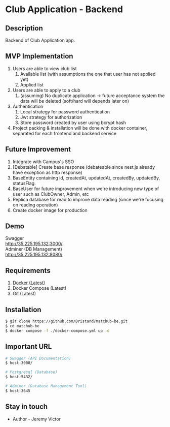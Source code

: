 # Club Application - Backend

## Description

Backend of Club Application app.

## MVP Implementation
1. Users are able to view club list 
   1. Available list (with assumptions the one that user has not applied yet)
   2. Applied list
2. Users are able to apply to a club
   1. (assuming) No duplicate application -> future acceptance system the data will be deleted (soft/hard will depends later on)
3. Authentication 
   1. Local strategy for password authentication
   2. Jwt strategy for authorization
   3. Store password created by user using bcrypt hash
4. Project packing & installation will be done with docker container, separated for each frontend and backend service

## Future Improvement
1. Integrate with Campus's SSO
2. \[Debatable] Create base response (debateable since nest.js already have exception as http response)
3. BaseEntity containing id, createdAt, updatedAt, createdBy, updatedBy, statusFlag.
4. BaseUser for future improvement when we're introducing new type of user such as ClubOwner, Admin, etc
5. Replica database for read to improve data reading (since we're focusing on reading operation)
6. Create docker image for production

## Demo
Swagger <br>
http://35.225.195.132:3000/ <br>
Adminer (DB Management) <br>
http://35.225.195.132:8080/ <br>

## Requirements
1. [Docker (Latest)](https://www.digitalocean.com/community/tutorials/how-to-install-and-use-docker-on-ubuntu-20-04)
2. Docker Compose (Latest)
3. Git (Latest)

## Installation

```bash
$ git clone https://github.com/Dristand/matchub-be.git
$ cd matchub-be
$ docker compose -f ./docker-compose.yml up -d
```

## Important URL
```bash
# Swagger (API Documentation)
$ host:3000/

# Postgresql (Database)
$ host:5432/

# Adminer (Database Management Tool)
$ host:3645
```

## Stay in touch

- Author - Jeremy Victor

